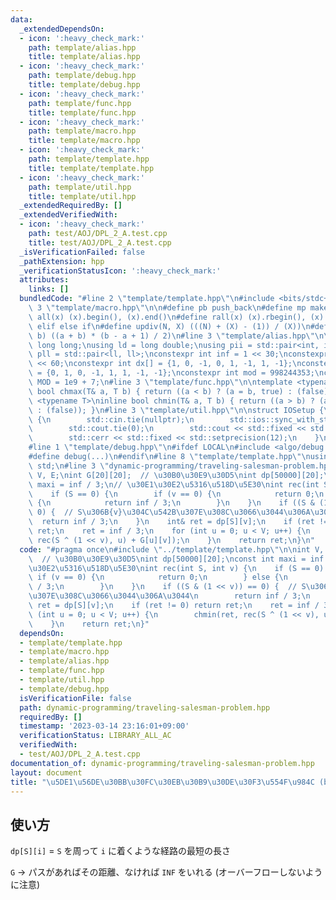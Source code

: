 ```yaml
---
data:
  _extendedDependsOn:
  - icon: ':heavy_check_mark:'
    path: template/alias.hpp
    title: template/alias.hpp
  - icon: ':heavy_check_mark:'
    path: template/debug.hpp
    title: template/debug.hpp
  - icon: ':heavy_check_mark:'
    path: template/func.hpp
    title: template/func.hpp
  - icon: ':heavy_check_mark:'
    path: template/macro.hpp
    title: template/macro.hpp
  - icon: ':heavy_check_mark:'
    path: template/template.hpp
    title: template/template.hpp
  - icon: ':heavy_check_mark:'
    path: template/util.hpp
    title: template/util.hpp
  _extendedRequiredBy: []
  _extendedVerifiedWith:
  - icon: ':heavy_check_mark:'
    path: test/AOJ/DPL_2_A.test.cpp
    title: test/AOJ/DPL_2_A.test.cpp
  _isVerificationFailed: false
  _pathExtension: hpp
  _verificationStatusIcon: ':heavy_check_mark:'
  attributes:
    links: []
  bundledCode: "#line 2 \"template/template.hpp\"\n#include <bits/stdc++.h>\n#line\
    \ 3 \"template/macro.hpp\"\n\n#define pb push_back\n#define mp make_pair\n#define\
    \ all(x) (x).begin(), (x).end()\n#define rall(x) (x).rbegin(), (x).rend()\n#define\
    \ elif else if\n#define updiv(N, X) (((N) + (X) - (1)) / (X))\n#define sigma(a,\
    \ b) ((a + b) * (b - a + 1) / 2)\n#line 3 \"template/alias.hpp\"\n\nusing ll =\
    \ long long;\nusing ld = long double;\nusing pii = std::pair<int, int>;\nusing\
    \ pll = std::pair<ll, ll>;\nconstexpr int inf = 1 << 30;\nconstexpr ll INF = 1LL\
    \ << 60;\nconstexpr int dx[] = {1, 0, -1, 0, 1, -1, 1, -1};\nconstexpr int dy[]\
    \ = {0, 1, 0, -1, 1, 1, -1, -1};\nconstexpr int mod = 998244353;\nconstexpr int\
    \ MOD = 1e9 + 7;\n#line 3 \"template/func.hpp\"\n\ntemplate <typename T>\ninline\
    \ bool chmax(T& a, T b) { return ((a < b) ? (a = b, true) : (false)); }\ntemplate\
    \ <typename T>\ninline bool chmin(T& a, T b) { return ((a > b) ? (a = b, true)\
    \ : (false)); }\n#line 3 \"template/util.hpp\"\n\nstruct IOSetup {\n    IOSetup()\
    \ {\n        std::cin.tie(nullptr);\n        std::ios::sync_with_stdio(false);\n\
    \        std::cout.tie(0);\n        std::cout << std::fixed << std::setprecision(12);\n\
    \        std::cerr << std::fixed << std::setprecision(12);\n    }\n} IOSetup;\n\
    #line 1 \"template/debug.hpp\"\n#ifdef LOCAL\n#include <algo/debug.hpp>\n#else\n\
    #define debug(...)\n#endif\n#line 8 \"template/template.hpp\"\nusing namespace\
    \ std;\n#line 3 \"dynamic-programming/traveling-salesman-problem.hpp\"\n\nint\
    \ V, E;\nint G[20][20];  // \u30B0\u30E9\u30D5\nint dp[50000][20];\nconst int\
    \ maxi = inf / 3;\n// \u30E1\u30E2\u5316\u518D\u5E30\nint rec(int S, int v) {\n\
    \    if (S == 0) {\n        if (v == 0) {\n            return 0;\n        } else\
    \ {\n            return inf / 3;\n        }\n    }\n    if ((S & (1 << v)) ==\
    \ 0) {  // S\u306B{v}\u304C\u542B\u307E\u308C\u3066\u3044\u306A\u3044\n      \
    \  return inf / 3;\n    }\n    int& ret = dp[S][v];\n    if (ret != 0) return\
    \ ret;\n    ret = inf / 3;\n    for (int u = 0; u < V; u++) {\n        chmin(ret,\
    \ rec(S ^ (1 << v), u) + G[u][v]);\n    }\n    return ret;\n}\n"
  code: "#pragma once\n#include \"../template/template.hpp\"\n\nint V, E;\nint G[20][20];\
    \  // \u30B0\u30E9\u30D5\nint dp[50000][20];\nconst int maxi = inf / 3;\n// \u30E1\
    \u30E2\u5316\u518D\u5E30\nint rec(int S, int v) {\n    if (S == 0) {\n       \
    \ if (v == 0) {\n            return 0;\n        } else {\n            return inf\
    \ / 3;\n        }\n    }\n    if ((S & (1 << v)) == 0) {  // S\u306B{v}\u304C\u542B\
    \u307E\u308C\u3066\u3044\u306A\u3044\n        return inf / 3;\n    }\n    int&\
    \ ret = dp[S][v];\n    if (ret != 0) return ret;\n    ret = inf / 3;\n    for\
    \ (int u = 0; u < V; u++) {\n        chmin(ret, rec(S ^ (1 << v), u) + G[u][v]);\n\
    \    }\n    return ret;\n}"
  dependsOn:
  - template/template.hpp
  - template/macro.hpp
  - template/alias.hpp
  - template/func.hpp
  - template/util.hpp
  - template/debug.hpp
  isVerificationFile: false
  path: dynamic-programming/traveling-salesman-problem.hpp
  requiredBy: []
  timestamp: '2023-03-14 23:16:01+09:00'
  verificationStatus: LIBRARY_ALL_AC
  verifiedWith:
  - test/AOJ/DPL_2_A.test.cpp
documentation_of: dynamic-programming/traveling-salesman-problem.hpp
layout: document
title: "\u5DE1\u56DE\u30BB\u30FC\u30EB\u30B9\u30DE\u30F3\u554F\u984C (by bitDP)"
---
```


## 使い方

`dp[S][i]` = `S` を周って `i` に着くような経路の最短の長さ

`G` -> パスがあればその距離、なければ `INF` をいれる (オーバーフローしないように注意)
